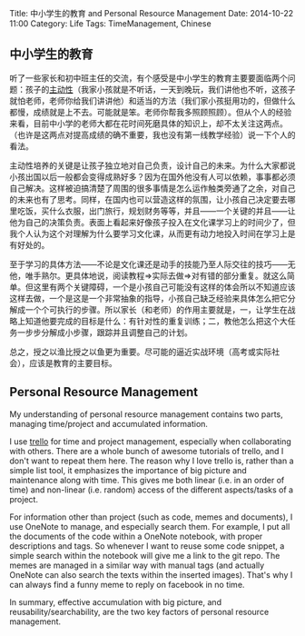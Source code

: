 Title: 中小学生的教育 and Personal Resource Management
Date: 2014-10-22 11:00
Category: Life
Tags: TimeManagement, Chinese

## 中小学生的教育

听了一些家长和初中班主任的交流，有个感受是中小学生的教育主要要面临两个问题：孩子的[主动性](/yage-hobby-nb.html)（我家小孩就是不听话，一天到晚玩，我们讲他也不听，这孩子就怕老师，老师你给我们讲讲他）和适当的方法（我们家小孩挺用功的，但做什么都慢，成绩就是上不去。可能就是笨。老师你帮我多照顾照顾）。但从个人的经验来看，目前中小学的老师大都在花时间死磨具体的知识上，却不太关注这两点。（也许是这两点对提高成绩的确不重要，我也没有第一线教学经验）说一下个人的看法。

主动性培养的关键是让孩子独立地对自己负责，设计自己的未来。为什么大家都说小孩出国以后一般都会变得成熟好多？因为在国外他没有人可以依赖，事事都必须自己解决。这样被迫搞清楚了周围的很多事情是怎么运作触类旁通了之余，对自己的未来也有了思考。同样，在国内也可以营造这样的氛围，让小孩自己决定要去哪里吃饭，买什么衣服，出门旅行，规划财务等等，并且——一个关键的并且——让他为自己的决策负责。表面上看起来好像孩子投入在文化课学习上的时间少了，但我个人认为这个对理解为什么要学习文化课，从而更有动力地投入时间在学习上是有好处的。

至于学习的具体方法——不论是文化课还是动手的技能乃至人际交往的技巧——无他，唯手熟尔。更具体地说，阅读教程=>实际去做=>对有错的部分重复。就这么简单。但这里有两个关键障碍，一个是小孩自己可能没有这样的体会所以不知道应该这样去做，一个是这是一个非常抽象的指导，小孩自己缺乏经验来具体怎么把它分解成一个个可执行的步骤。所以家长（和老师）的作用主要就是，一，让学生在战略上知道他要完成的目标是什么：有针对性的重复训练；二，教他怎么把这个大任务一步步分解成小步骤，跟踪并且调整自己的计划。

总之，授之以渔比授之以鱼更为重要。尽可能的逼近实战环境（高考或实际社会），应该是教育的主要目标。

## Personal Resource Management

My understanding of personal resource management contains two parts, managing time/project and accumulated information.

I use [trello](https://trello.com/) for time and project management, especially when collaborating with others. There are a whole bunch of awesome tutorials of trello, and I don't want to repeat them here. The reason why I love trello is, rather than a simple list tool, it emphasizes the importance of big picture and maintenance along with time. This gives me both linear (i.e. in an order of time) and non-linear (i.e. random) access of the different aspects/tasks of a project. 

For information other than project (such as code, memes and documents), I use OneNote to manage, and especially search them. For example, I put all the documents of the code within a OneNote notebook, with proper descriptions and tags. So whenever I want to reuse some code snippet, a simple search within the notebook will give me a link to the git repo. The memes are managed in a similar way with manual tags (and actually OneNote can also search the texts within the inserted images). That's why I can always find a funny meme to reply on facebook in no time.

In summary, effective accumulation with big picture, and reusability/searchability, are the two key factors of personal resource management.